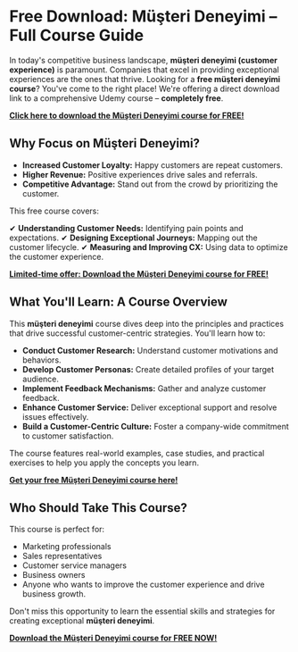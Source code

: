 # Free Download: Müşteri Deneyimi – Full Course Guide

In today's competitive business landscape, **müşteri deneyimi (customer experience)** is paramount. Companies that excel in providing exceptional experiences are the ones that thrive. Looking for a **free müşteri deneyimi course**? You've come to the right place! We're offering a direct download link to a comprehensive Udemy course – **completely free**.

[**Click here to download the Müşteri Deneyimi course for FREE!**](https://udemywork.com/musteri-deneyimi)

## Why Focus on Müşteri Deneyimi?

*   **Increased Customer Loyalty:** Happy customers are repeat customers.
*   **Higher Revenue:** Positive experiences drive sales and referrals.
*   **Competitive Advantage:** Stand out from the crowd by prioritizing the customer.

This free course covers:

✔ **Understanding Customer Needs:** Identifying pain points and expectations.
✔ **Designing Exceptional Journeys:** Mapping out the customer lifecycle.
✔ **Measuring and Improving CX:** Using data to optimize the customer experience.

[**Limited-time offer: Download the Müşteri Deneyimi course for FREE!**](https://udemywork.com/musteri-deneyimi)

## What You'll Learn: A Course Overview

This **müşteri deneyimi** course dives deep into the principles and practices that drive successful customer-centric strategies. You'll learn how to:

*   **Conduct Customer Research:** Understand customer motivations and behaviors.
*   **Develop Customer Personas:** Create detailed profiles of your target audience.
*   **Implement Feedback Mechanisms:** Gather and analyze customer feedback.
*   **Enhance Customer Service:** Deliver exceptional support and resolve issues effectively.
*   **Build a Customer-Centric Culture:** Foster a company-wide commitment to customer satisfaction.

The course features real-world examples, case studies, and practical exercises to help you apply the concepts you learn.

[**Get your free Müşteri Deneyimi course here!**](https://udemywork.com/musteri-deneyimi)

## Who Should Take This Course?

This course is perfect for:

*   Marketing professionals
*   Sales representatives
*   Customer service managers
*   Business owners
*   Anyone who wants to improve the customer experience and drive business growth.

Don't miss this opportunity to learn the essential skills and strategies for creating exceptional **müşteri deneyimi**.

[**Download the Müşteri Deneyimi course for FREE NOW!**](https://udemywork.com/musteri-deneyimi)
